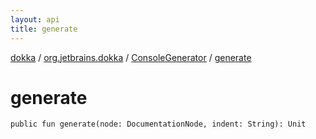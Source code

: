 ```yaml
---
layout: api
title: generate
---
```

[dokka](../../index.html) / [org.jetbrains.dokka](../index.html) / [ConsoleGenerator](index.html) / [generate](generate.html)


# generate


```
public fun generate(node: DocumentationNode, indent: String): Unit
```
